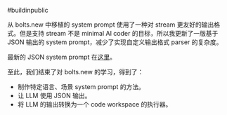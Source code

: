 #buildinpublic

从 bolts.new 中移植的 system prompt 使用了一种对 stream 更友好的输出格式。但是支持 stream 不是 minimal AI coder 的目标，所以我更新了一版基于 JSON 输出的 system prompt，减少了实现自定义输出格式 parser 的复杂度。

最新的 JSON system prompt 在[这里](https://github.com/Yuyz0112/minimal-ai-coder/blob/main/learn-from-bolts-new/json-format-system-prompt.md)。

至此，我们结束了对 bolts.new 的学习，得到了：

- 制作特定语言、场景 system prompt 的方法。
- 让 LLM 使用 JSON 输出。
- 将 LLM 的输出转换为一个 code workspace 的执行器。
